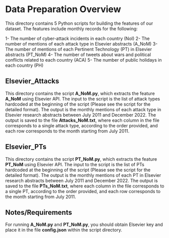 # Data Preparation Overview
This directory contains 5 Python scripts for building the features of our dataset. The features include monthly records for the following:

1- The number of cyber-attack incidents in each country (NoI)
2- The number of mentions of each attack type in Elsevier abstracts (A_NoM) 
3- The number of mentions of each Pertinent Technology (PT) in Elsevier abstracts (PT_NoM)
4- The number of tweets about wars and political conflicts related to each country (ACA)
5- The number of public holidays in each country (PH)

## Elsevier_Attacks
This directory contains the script **A_NoM.py**, which extracts the feature **A_NoM** using Elsevier API. The input to the script is the list of attack types hardcoded at the beginning of the script (Please see the script for the detailed format). The output is the monthly mentions of each attack type in Elsevier research abstracts between July 2011 and December 2022. The output is saved to the file **Attacks_NoM.txt**, where each column in the file corresponds to a single attack type, according to the order provided, and each row corresponds to the month starting from July 2011.

## Elsevier_PTs
This directory contains the script **PT_NoM.py**, which extracts the feature **PT_NoM** using Elsevier API. The input to the script is the list of PTs hardcoded at the beginning of the script (Please see the script for the detailed format). The output is the monthly mentions of each PT in Elsevier research abstracts between July 2011 and December 2022. The output is saved to the file **PTs_NoM.txt**, where each column in the file corresponds to a single PT, according to the order provided, and each row corresponds to the month starting from July 2011.

## Notes/Requirements
For running **A_NoM.py** and **PT_NoM.py**, you should obtain Elsevier key and place it in the file **config.json** within the script directory.

